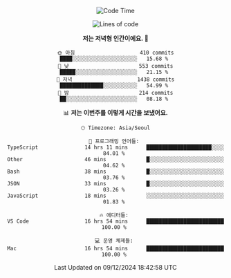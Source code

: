 <div align='center'>
 
<!--START_SECTION:waka-->
![Code Time](http://img.shields.io/badge/Code%20Time-4%2C010%20hrs%2013%20mins-blue)

![Lines of code](https://img.shields.io/badge/%EC%A0%80%EB%8A%94%20%EC%97%AC%ED%83%9C%EA%B9%8C%EC%A7%80%20-1.5%20million%20%EC%A4%84%EC%9D%98%20%EC%BD%94%EB%93%9C%EB%A5%BC%20%EC%9E%91%EC%84%B1%ED%96%88%EC%96%B4%EC%9A%94.-blue)

**저는 저녁형 인간이에요. 🦉** 

```text
🌞 아침                     410 commits         ████░░░░░░░░░░░░░░░░░░░░░   15.68 % 
🌆 낮　                     553 commits         █████░░░░░░░░░░░░░░░░░░░░   21.15 % 
🌃 저녁                     1438 commits        ██████████████░░░░░░░░░░░   54.99 % 
🌙 밤　                     214 commits         ██░░░░░░░░░░░░░░░░░░░░░░░   08.18 % 
```


📊 **저는 이번주를 이렇게 시간을 보냈어요.** 

```text
🕑︎ Timezone: Asia/Seoul

💬 프로그래밍 언어들: 
TypeScript               14 hrs 11 mins      █████████████████████░░░░   84.01 % 
Other                    46 mins             █░░░░░░░░░░░░░░░░░░░░░░░░   04.62 % 
Bash                     38 mins             █░░░░░░░░░░░░░░░░░░░░░░░░   03.76 % 
JSON                     33 mins             █░░░░░░░░░░░░░░░░░░░░░░░░   03.26 % 
JavaScript               18 mins             ░░░░░░░░░░░░░░░░░░░░░░░░░   01.83 % 

🔥 에디터들: 
VS Code                  16 hrs 54 mins      █████████████████████████   100.00 % 

💻 운영 체제들: 
Mac                      16 hrs 54 mins      █████████████████████████   100.00 % 
```


 Last Updated on 09/12/2024 18:42:58 UTC
<!--END_SECTION:waka-->
 </div>
<!---
Emewjin/Emewjin is a ✨ special ✨ repository because its `README.md` (this file) appears on your GitHub profile.
You can click the Preview link to take a look at your changes.
--->

